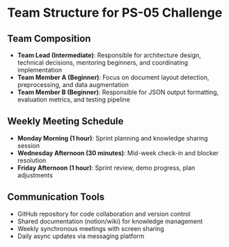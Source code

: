 # Team Structure for PS-05 Challenge

## Team Composition
- **Team Lead (Intermediate)**: Responsible for architecture design, technical decisions, mentoring beginners, and coordinating implementation
- **Team Member A (Beginner)**: Focus on document layout detection, preprocessing, and data augmentation
- **Team Member B (Beginner)**: Responsible for JSON output formatting, evaluation metrics, and testing pipeline

## Weekly Meeting Schedule
- **Monday Morning (1 hour)**: Sprint planning and knowledge sharing session
- **Wednesday Afternoon (30 minutes)**: Mid-week check-in and blocker resolution
- **Friday Afternoon (1 hour)**: Sprint review, demo progress, plan adjustments

## Communication Tools
- GitHub repository for code collaboration and version control
- Shared documentation (notion/wiki) for knowledge management
- Weekly synchronous meetings with screen sharing
- Daily async updates via messaging platform